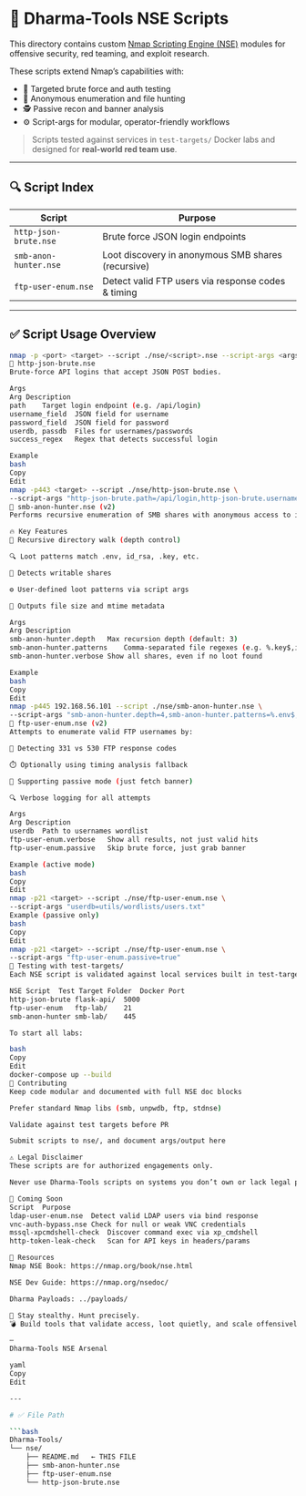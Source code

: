 # 🧠 Dharma-Tools NSE Scripts

This directory contains custom [Nmap Scripting Engine (NSE)](https://nmap.org/book/nse.html) modules for offensive security, red teaming, and exploit research.

These scripts extend Nmap’s capabilities with:

- 🎯 Targeted brute force and auth testing
- 🔐 Anonymous enumeration and file hunting
- 🕵️ Passive recon and banner analysis
- ⚙️ Script-args for modular, operator-friendly workflows

> Scripts tested against services in `test-targets/` Docker labs and designed for **real-world red team use**.

---

## 🔍 Script Index

| Script                  | Purpose                                                  |
|-------------------------|----------------------------------------------------------|
| `http-json-brute.nse`   | Brute force JSON login endpoints                         |
| `smb-anon-hunter.nse`   | Loot discovery in anonymous SMB shares (recursive)       |
| `ftp-user-enum.nse`     | Detect valid FTP users via response codes & timing       |

---

## ✅ Script Usage Overview

```bash
nmap -p <port> <target> --script ./nse/<script>.nse --script-args <args>
🔸 http-json-brute.nse
Brute-force API logins that accept JSON POST bodies.

Args
Arg	Description
path	Target login endpoint (e.g. /api/login)
username_field	JSON field for username
password_field	JSON field for password
userdb, passdb	Files for usernames/passwords
success_regex	Regex that detects successful login

Example
bash
Copy
Edit
nmap -p443 <target> --script ./nse/http-json-brute.nse \
--script-args "http-json-brute.path=/api/login,http-json-brute.username_field=user,http-json-brute.password_field=pass,userdb=users.txt,passdb=pass.txt"
🔸 smb-anon-hunter.nse (v2)
Performs recursive enumeration of SMB shares with anonymous access to identify exposed secrets, config files, keys, and more.

🔥 Key Features
🔁 Recursive directory walk (depth control)

🔍 Loot patterns match .env, id_rsa, .key, etc.

🔐 Detects writable shares

⚙️ User-defined loot patterns via script args

📏 Outputs file size and mtime metadata

Args
Arg	Description
smb-anon-hunter.depth	Max recursion depth (default: 3)
smb-anon-hunter.patterns	Comma-separated file regexes (e.g. %.key$,id_rsa$)
smb-anon-hunter.verbose	Show all shares, even if no loot found

Example
bash
Copy
Edit
nmap -p445 192.168.56.101 --script ./nse/smb-anon-hunter.nse \
--script-args "smb-anon-hunter.depth=4,smb-anon-hunter.patterns=%.env$,id_rsa$,%.conf$"
🔸 ftp-user-enum.nse (v2)
Attempts to enumerate valid FTP usernames by:

🧠 Detecting 331 vs 530 FTP response codes

⏱️ Optionally using timing analysis fallback

📜 Supporting passive mode (just fetch banner)

🔍 Verbose logging for all attempts

Args
Arg	Description
userdb	Path to usernames wordlist
ftp-user-enum.verbose	Show all results, not just valid hits
ftp-user-enum.passive	Skip brute force, just grab banner

Example (active mode)
bash
Copy
Edit
nmap -p21 <target> --script ./nse/ftp-user-enum.nse \
--script-args "userdb=utils/wordlists/users.txt"
Example (passive only)
bash
Copy
Edit
nmap -p21 <target> --script ./nse/ftp-user-enum.nse \
--script-args "ftp-user-enum.passive=true"
🧪 Testing with test-targets/
Each NSE script is validated against local services built in test-targets/:

NSE Script	Test Target Folder	Docker Port
http-json-brute	flask-api/	5000
ftp-user-enum	ftp-lab/	21
smb-anon-hunter	smb-lab/	445

To start all labs:

bash
Copy
Edit
docker-compose up --build
📜 Contributing
Keep code modular and documented with full NSE doc blocks

Prefer standard Nmap libs (smb, unpwdb, ftp, stdnse)

Validate against test targets before PR

Submit scripts to nse/, and document args/output here

⚠️ Legal Disclaimer
These scripts are for authorized engagements only.

Never use Dharma-Tools scripts on systems you don’t own or lack legal permission to test.

🧠 Coming Soon
Script	Purpose
ldap-user-enum.nse	Detect valid LDAP users via bind response
vnc-auth-bypass.nse	Check for null or weak VNC credentials
mssql-xpcmdshell-check	Discover command exec via xp_cmdshell
http-token-leak-check	Scan for API keys in headers/params

🔗 Resources
Nmap NSE Book: https://nmap.org/book/nse.html

NSE Dev Guide: https://nmap.org/nsedoc/

Dharma Payloads: ../payloads/

🧠 Stay stealthy. Hunt precisely.
💣 Build tools that validate access, loot quietly, and scale offensively.

—
Dharma-Tools NSE Arsenal

yaml
Copy
Edit

---

# ✅ File Path

```bash
Dharma-Tools/
└── nse/
    ├── README.md   ← THIS FILE
    ├── smb-anon-hunter.nse
    ├── ftp-user-enum.nse
    └── http-json-brute.nse
